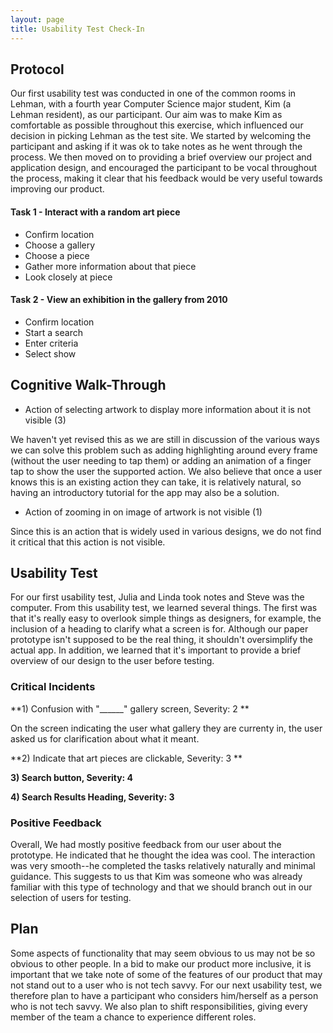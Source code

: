 ```yaml
---
layout: page
title: Usability Test Check-In
---
```


## Protocol
Our first usability test was conducted in one of the common rooms in Lehman, with a fourth year Computer Science major student, Kim (a Lehman resident), as our participant. Our aim was to make Kim as comfortable as possible throughout this exercise, which influenced our decision in picking Lehman as the test site. We started by welcoming the  participant and asking if it was ok to take notes as he went through the process. We then moved on to providing a brief overview our project and application design, and encouraged the participant to be vocal throughout the process, making it clear that his feedback would be very useful towards improving our product.

#### Task 1 - Interact with a random art piece
  - Confirm location
  - Choose a gallery
  - Choose a piece
  - Gather more information about that piece
  - Look closely at piece

#### Task 2 - View an exhibition in the gallery from 2010
  - Confirm location
  - Start a search
  - Enter criteria
  - Select show

## Cognitive Walk-Through
- Action of selecting artwork to display more information about it is not visible (3)

We haven't yet revised this as we are still in discussion of the various ways we can solve this problem such as adding highlighting around every frame (without the user needing to tap them) or adding an animation of a finger tap to show the user the supported action. We also believe that once a user knows this is an existing action they can take, it is relatively natural, so having an introductory tutorial for the app may also be a solution.

- Action of zooming in on image of artwork is not visible (1)

Since this is an action that is widely used in various designs, we do not find it critical that this action is not visible.

## Usability Test

For our first usability test, Julia and Linda took notes and Steve was the computer. From this usability test, we learned several things. The first was that it's really easy to overlook simple things as designers, for example, the inclusion of a heading to clarify what a screen is for. Although our paper prototype isn't supposed to be the real thing, it shouldn't oversimplify the actual app. In addition, we learned that it's important to provide a brief overview of our design to the user before testing. 

### Critical Incidents


**1) Confusion with "______" gallery screen, Severity: 2 **

On the screen indicating the user what gallery they are currenty in, the user asked us for clarification about what it meant. 

**2) Indicate that art pieces are clickable, Severity: 3 **



**3) Search button, Severity: 4**



**4) Search Results Heading, Severity: 3**



### Positive Feedback
Overall, We had mostly positive feedback from our user about the prototype. He indicated that he thought the idea was cool. The interaction was very smooth--he completed the tasks relatively naturally and minimal guidance. This suggests to us that Kim was someone who was already familiar with this type of technology and that we should branch out in our selection of users for testing.

## Plan
Some aspects of functionality that may seem obvious to us may not be so obvious to other people. In a bid to make our product more inclusive, it is important that we take note of some of the features of our product that may not stand out to a user who is not tech savvy. For our next usability test, we therefore plan to have a participant who considers him/herself as a person who is not tech savvy. We also plan to shift responsibilities, giving every member of the team a chance to experience different roles. 
